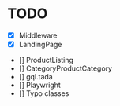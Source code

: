 # TODO

- [x] Middleware
- [x] LandingPage
- [] ProductListing
- [] CategoryProductCategory
- [] gql.tada
- [] Playwright
- [] Typo classes